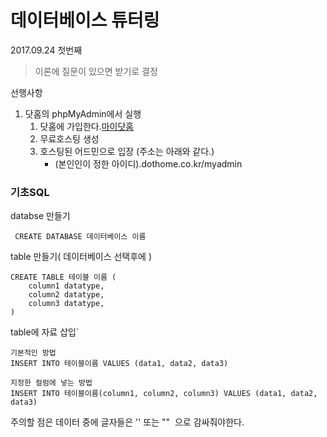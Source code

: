 데이터베이스 튜터링
===================

2017.09.24 첫번째

> 이론에 질문이 있으면 받기로 결정

선행사항
1.	닷홈의 phpMyAdmin에서 실행 
    1. 닷홈에 가입한다.[마이닷홈](https://dothome.co.kr) 
    1. 무료호스팅 생성 
    1. 호스팅된 어드민으로 입장 (주소는 아래와 같다.)
        + (본인인이 정한 아이디).dothome.co.kr/myadmin



### 기초SQL

databse 만들기
    
```
 CREATE DATABASE 데이터베이스 이름   
```

table 만들기( 데이터베이스 선택후에 )

```
CREATE TABLE 테이블 이름 (
    column1 datatype,
    column2 datatype,
    column3 datatype,
)
```

table에 자료 삽입`

```
기본적인 방법
INSERT INTO 테이블이름 VALUES (data1, data2, data3)

지정한 컬럼에 넣는 방법
INSERT INTO 테이블이름(column1, column2, column3) VALUES (data1, data2, data3)
```
주의할 점은 데이터 중에 글자들은 '' 또는 ""  으로 감싸줘야한다.
